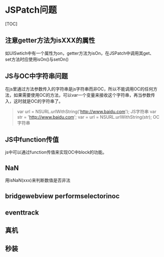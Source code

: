 # JSPatch问题

[TOC]

## 注意getter方法为isXXX的属性

如UISwtich中有一个属性为on，getter方法为isOn，在JSPatch中调用其get、set方法时应使用isOn()与setOn()

## JS与OC中字符串问题

在js里通过方法参数传入的字符串是js字符串而非OC，所以不能调用OC的任何方法，如果需要使用OC的方法，可以var一个变量来接收这个字符串，再当参数传入，这时就是OC的字符串了。

> var url = NSURL.urlWithString('http://www.baidu.com'); JS字符串
> var str = 'http://www.baidu.com';
> var = url = NSURL.urlWithString(str); OC字符串

## JS中function传值

js中可以通过function传值来实现OC中block的功能。

## NaN

用isNaN(xxx)来判断数值是否非法


## bridgewebview performselectorinoc

## eventtrack

## 真机

## 秒装

